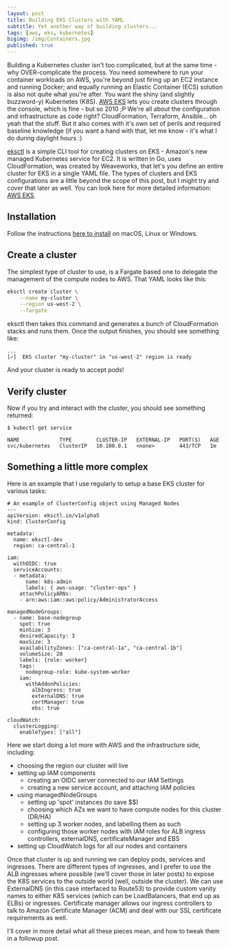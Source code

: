 ```yaml
---
layout: post
title: Building EKS Clusters with YAML
subtitle: Yet another way of building clusters...
tags: [aws, eks, kubernetes]
bigimg: /img/Containers.jpg
published: true
---
```


Building a Kubernetes cluster isn't too complicated, but at the same time - why OVER-complicate the process. You need somewhere to run your container workloads on AWS, you're beyond just firing up an EC2 instance and running Docker; and equally running an Elastic Container (ECS) solution is also not quite what you're after. You want the shiny (and slightly buzzword-y) Kubernetes (K8S).  [AWS EKS](https://docs.aws.amazon.com/eks/) lets you create clusters through the console, which is fine - but so 2010 ;P  We're all about the configuration and infrastructure as code right?  CloudFormation, Terraform, Ansible...  oh yeah that the stuff.  But it also comes with it's own set of perils and required baseline knowledge (if you want a hand with that, let me know - it's what I do during daylight hours :)

[eksctl](https://eksctl.io/) is a simple CLI tool for creating clusters on EKS - Amazon's new managed Kubernetes service for EC2. It is written in Go, uses CloudFormation, was created by Weaveworks, that let's you define an entire cluster for EKS in a single YAML file.  The types of clusters and EKS configurations are a little beyond the scope of this post, but I might try and cover that later as well.  You can look here for more detailed information: [AWS EKS](https://aws.amazon.com/eks).

## Installation
Follow the instructions [here to install](https://eksctl.io/introduction/#installation) on macOS, Linux or Windows.

## Create a cluster
The simplest type of cluster to use, is a Fargate based one to delegate the management of the compute nodes to AWS.  That YAML looks like this:

```bash
eksctl create cluster \
    --name my-cluster \
    --region us-west-2 \
    --fargate
```
eksctl then takes this command and generates a bunch of CloudFormation stacks and runs them.  Once the output finishes, you should see something like:

```
...
[✓]  EKS cluster "my-cluster" in "us-west-2" region is ready
```
And your cluster is ready to accept pods!

## Verify cluster
Now if you try and interact with the cluster, you should see something returned:

```
$ kubectl get service

NAME             TYPE        CLUSTER-IP   EXTERNAL-IP   PORT(S)   AGE
svc/kubernetes   ClusterIP   10.100.0.1   <none>        443/TCP   1m
```

## Something a little more complex
Here is an example that I use regularly to setup a base EKS cluster for various tasks:

```
# An example of ClusterConfig object using Managed Nodes
---
apiVersion: eksctl.io/v1alpha5
kind: ClusterConfig

metadata:
  name: eksctl-dev
  region: ca-central-1

iam:
  withOIDC: true
  serviceAccounts:
  - metadata:
      name: k8s-admin
      labels: { aws-usage: "cluster-ops" }
    attachPolicyARNs:
    - arn:aws:iam::aws:policy/AdministratorAccess

managedNodeGroups:
  - name: base-nodegroup
    spot: true
    minSize: 3
    desiredCapacity: 3
    maxSize: 3
    availabilityZones: ["ca-central-1a", "ca-central-1b"]
    volumeSize: 20
    labels: {role: worker}
    tags:
      nodegroup-role: kube-system-worker
    iam:
      withAddonPolicies:
        albIngress: true
        externalDNS: true
        certManager: true
        ebs: true

cloudWatch:
  clusterLogging:
    enableTypes: ["all"]
```
Here we start doing a lot more with AWS and the infrastructure side, including:

- choosing the region our cluster will live
- setting up IAM components
    - creating an OIDC server connected to our IAM Settings
    - creating a new service account, and attaching IAM policies
- using managedNodeGroups
    - setting up 'spot' instances (to save $$)
    - choosing which AZs we want to have compute nodes for this cluster (DR/HA)
    - setting up 3 worker nodes, and labelling them as such
    - configuring those worker nodes with IAM roles for ALB ingress controllers, externalDNS, certificateManager and EBS
- setting up CloudWatch logs for all our nodes and containers
    
Once that cluster is up and running we can deploy pods, services and ingresses.  There are different types of ingresses, and I prefer to use the ALB ingresses where possible (we'll cover those in later posts) to expose the K8S services to the outside world (well, outside the cluster).  We can use ExternalDNS (in this case interfaced to Route53) to provide custom vanity names to either K8S services (which can be LoadBalancers, that end up as ELBs) or ingresses.  Certificate manager allows our ingress controllers to talk to Amazon Certificate Manager (ACM) and deal with our SSL certificate requirements as well.

I'll cover in more detail what all these pieces mean, and how to tweak them in a followup post.

